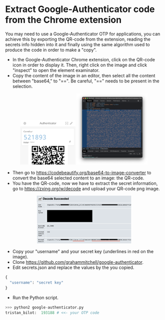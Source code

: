 # Extract Google-Authenticator code from the Chrome extension
You may need to use a Google-Authenticator OTP for applications, you can achieve this by exporting the QR-code from the extension, reading the secrets info hidden into it and finally using the same algorithm used to produce the code in order to make a "copy".

* In the Google-Authenticator Chrome extension, click on the QR-code icon in order to display it. Then, right click on the image and click "inspect" to open the element examinator.
* Copy the content of the image in an editor, then select all the content between "base64," to "==". Be careful, "==" needs to be present in the selection.
<p align="center">
  <img width=35% src="img/1.png" />
  <img width=45% src="img/2.png" />
</p>

* Then go to https://codebeautify.org/base64-to-image-converter to convert the base64 selected content to an image: the QR-code.
* You have the QR-code, now we have to extract the secret information, go to https://zxing.org/w/decode and upload your QR-code png image.

<p align="center">
  <img width=60% src="img/3.png" />
</p>

* Copy your "username" and your secret key (underlines in red on the image).
* Clone https://github.com/grahammitchell/google-authenticator.
* Edit secrets.json and replace the values by the you copied.


```python
{
  "username": "secret key"
}
```

* Run the Python script.

```python
>>> python2 google-authenticator.py
tristan_bilot:	193188 # <<- your OTP code
```
